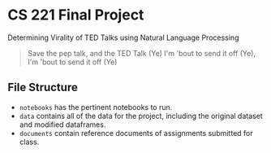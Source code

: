# CS 221 Final Project

Determining Virality of TED Talks using Natural Language Processing

> Save the pep talk, and the TED Talk (Ye)
I'm 'bout to send it off (Ye), I'm 'bout to send it off (Ye)

## File Structure
- `notebooks` has the pertinent notebooks to run.
- `data` contains all of the data for the project, including the original dataset and modified dataframes.
- `documents` contain reference documents of assignments submitted for class.